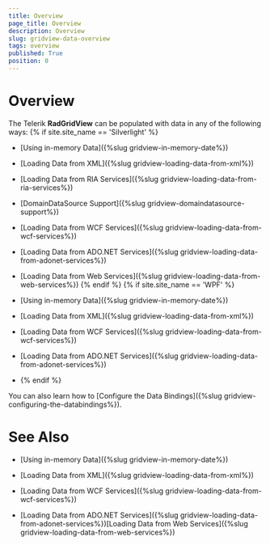 ```yaml
---
title: Overview
page_title: Overview
description: Overview
slug: gridview-data-overview
tags: overview
published: True
position: 0
---
```


# Overview

The Telerik __RadGridView__ can be populated with data in any of the following ways:
{% if site.site_name == 'Silverlight' %}

* [Using in-memory Data]({%slug gridview-in-memory-date%})

* [Loading Data from XML]({%slug gridview-loading-data-from-xml%})

* [Loading Data from RIA Services]({%slug gridview-loading-data-from-ria-services%})

* [DomainDataSource Support]({%slug gridview-domaindatasource-support%})

* [Loading Data from WCF Services]({%slug gridview-loading-data-from-wcf-services%})

* [Loading Data from ADO.NET Services]({%slug gridview-loading-data-from-adonet-services%})

* [Loading Data from Web Services]({%slug gridview-loading-data-from-web-services%})
{% endif %}
{% if site.site_name == 'WPF' %}

* [Using in-memory Data]({%slug gridview-in-memory-date%})

* [Loading Data from XML]({%slug gridview-loading-data-from-xml%})

* [Loading Data from WCF Services]({%slug gridview-loading-data-from-wcf-services%})

* [Loading Data from ADO.NET Services]({%slug gridview-loading-data-from-adonet-services%})
* {% endif %}

You can also learn how to [Configure the Data Bindings]({%slug gridview-configuring-the-databindings%}).

# See Also

 * [Using in-memory Data]({%slug gridview-in-memory-date%})

 * [Loading Data from XML]({%slug gridview-loading-data-from-xml%})

 * [Loading Data from WCF Services]({%slug gridview-loading-data-from-wcf-services%})

 * [Loading Data from ADO.NET Services]({%slug gridview-loading-data-from-adonet-services%})[Loading Data from Web Services]({%slug gridview-loading-data-from-web-services%})
